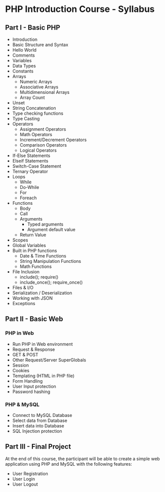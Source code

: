 # PHP Introduction Course - Syllabus

## Part I - Basic PHP

- Introduction
- Basic Structure and Syntax
- Hello World
- Comments
- Variables
- Data Types
- Constants
- Arrays
    - Numeric Arrays
    - Associative Arrays
    - Multidimensional Arrays
    - Array Count
- Unset
- String Concatenation
- Type checking functions
- Type Casting
- Operators
    - Assignment Operators
    - Math Operators
    - Increment/Decrement Operators
    - Comparison Operators
    - Logical Operators
- If-Else Statements
- Elseif Statements
- Switch-Case Statement
- Ternary Operator
- Loops
    - While
    - Do-While
    - For
    - Foreach
- Functions
    - Body
    - Call
    - Arguments
        - Typed arguments
        - Argument default value
    - Return Value
- Scopes
- Global Variables
- Built in PHP functions
    - Date & Time Functions
    - String Manipulation Functions 
    - Math Functions
- File Inclusion
    - include(); require()
    - include_once(); require_once()
- Files & I/O
- Serialization / Deserialization
- Working with JSON
- Exceptions

## Part II - Basic Web

### PHP in Web

- Run PHP in Web environment
- Request & Response
- GET & POST
- Other Request/Server SuperGlobals
- Session
- Cookies
- Templating (HTML in PHP file)
- Form Handling
- User Input protection
- Password hashing

### PHP & MySQL

- Connect to MySQL Database
- Select data from Database
- Insert data into Database
- SQL Injection protection

## Part III - Final Project

At the end of this course, the participant will be able to create a simple web application using PHP and MySQL
with the following features:

- User Registration
- User Login
- User Logout
